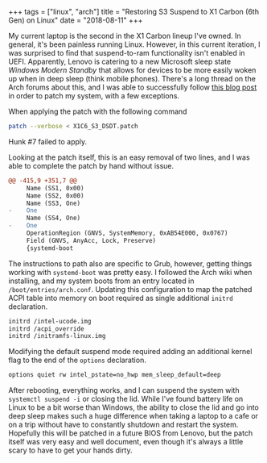 +++
tags = ["linux", "arch"] 
title = "Restoring S3 Suspend to X1 Carbon (6th Gen) on Linux"
date = "2018-08-11"
+++

My current laptop is the second in the X1 Carbon lineup I've owned. In general, it's been painless running Linux. However, in this current iteration, I was surprised to find that suspend-to-ram functionality isn't enabled in UEFI. Apparently, Lenovo is catering to a new Microsoft sleep state *Windows Modern Standby* that allows for devices to be more easily woken up when in deep sleep (think mobile phones). There's a long thread on the Arch forums about this, and I was able to successfully follow [this blog post](https://delta-xi.net/#056) in order to patch my system, with a few exceptions.


When applying the patch with the following command
```sh
patch --verbose < X1C6_S3_DSDT.patch
```
Hunk #7 failed to apply. 

Looking at the patch itself, this is an easy removal of two lines, and I was able to complete the patch by hand without issue.


```diff
@@ -415,9 +351,7 @@
     Name (SS1, 0x00)
     Name (SS2, 0x00)
     Name (SS3, One)
-    One
     Name (SS4, One)
-    One
     OperationRegion (GNVS, SystemMemory, 0xAB54E000, 0x0767)
     Field (GNVS, AnyAcc, Lock, Preserve)
     {systemd-boot
 ```
 
 The instructions to path also are specific to Grub, however, getting things working with `systemd-boot` was pretty easy. I followed the Arch wiki when installing, and my system boots from an entry located in `/boot/entries/arch.conf`. Updating this configuration to map the patched ACPI table into memory on boot required as single additional `initrd` declaration.
 
```sh
initrd /intel-ucode.img
initrd /acpi_override
initrd /initramfs-linux.img
 ```

Modifying the default suspend mode required adding an additional kernel flag to the end of the `options` declaration.
```sh
options quiet rw intel_pstate=no_hwp mem_sleep_default=deep
```

After rebooting, everything works, and I can suspend the system with `systemctl suspend -i` or closing the lid. While I've found battery life on Linux to be a bit worse than Windows, the ability to close the lid and go into deep sleep makes such a huge difference when taking a laptop to a cafe or on a trip without have to constantly shutdown and restart the system. Hopefully this will be patched in a future BIOS from Lenovo, but the patch itself was very easy and well document, even though it's always a little scary to have to get your hands dirty.